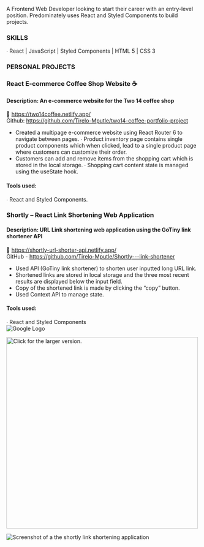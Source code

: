 A Frontend Web Developer looking to start their career with an entry-level position. Predominately uses  React and Styled Components to build projects. 

### SKILLS 
∙ React | JavaScript | Styled Components | HTML 5 | CSS 3 

### PERSONAL PROJECTS 

### React E-commerce Coffee Shop Website ☕ <br>
#### Description: An e-commerce website for the Two 14 coffee shop <br>
🔗 https://two14coffee.netlify.app/ <br>
Github: https://github.com/Tirelo-Mputle/two14-coffee-portfolio-project <br>
* Created a multipage e-commerce website using React Router 6 to navigate between pages. ∙ Product inventory page contains single product components which when clicked, lead to a single  product page where customers can customize their order. <br>
* Customers can add and remove items from the shopping cart which is stored in the local storage. ∙ Shopping cart content state is managed using the useState hook.<br> 
#### Tools used: <br>
∙ React and Styled Components. <br>

### Shortly – React Link Shortening Web Application <br>
#### Description: URL Link shortening web application using the GoTiny link shortener API<br>
🔗 https://shortly-url-shorter-api.netlify.app/ <br>
GitHub - https://github.com/Tirelo-Mputle/Shortly---link-shortener <br>
* Used API (GoTiny link shortener) to shorten user inputted long URL link. <br>
* Shortened links are stored in local storage and the three most recent results are displayed below  the input field. <br>
* Copy of the shortened link is made by clicking the “copy” button.<br> 
* Used Context API to manage state. <br>
#### Tools used: <br>
∙ React and Styled Components <br>
<img src="http://drive.google.com/uc?export=view&id=0B2nmJ_DIvLZtS0VGSnNRVlVTQTA" alt="Google Logo">

<a href="https://drive.google.com/file/d/1uh6Uum4MieQjKba6jyH-X_OAAhX0n7XJ/view?usp=sharing"><img src="https://drive.google.com/file/d/1uh6Uum4MieQjKba6jyH-X_OAAhX0n7XJ/view?usp=sharing" style="width: 500px; max-width: 100%; height: auto" title="Click for the larger version." /></a>



![Screenshot of a the shortly link shortening application]([https://www.dropbox.com/s/e6a7q66r5wteb9b/coffee_app.jpg?dl=0](https://photos.app.goo.gl/t5NwYW3bAL9Y6cUs6))
